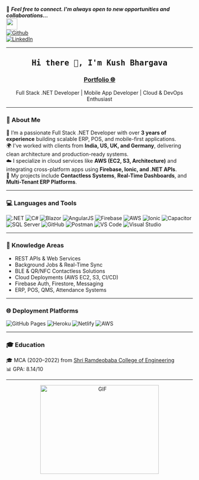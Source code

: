 📝 ***Feel free to connect. I'm always open to new opportunities and collaborations...***  
<img src="https://media.giphy.com/media/WUlplcMpOCEmTGBtBW/giphy.gif" width="30">  
[![Github](https://img.shields.io/github/followers/kush-coder?label=Follow%20Me&style=social)](https://github.com/kush-coder)  
[![LinkedIn](https://img.shields.io/badge/LinkedIn-0077B5?style=for-the-badge&logo=linkedin&logoColor=white)](https://www.linkedin.com/in/kush-bhargava-071901195)

---

<h2 align='center'><samp><strong>Hi there 👋, I'm Kush Bhargava</strong></samp></h2>
<h3 align='center'><strong><a href="https://www.linkedin.com/in/kush-bhargava-071901195" target="_blank">Portfolio 🌐</a></strong></h3>
<p align='center'>Full Stack .NET Developer | Mobile App Developer | Cloud & DevOps Enthusiast</p>

---

### 💬 About Me

🚀 I’m a passionate Full Stack .NET Developer with over **3 years of experience** building scalable ERP, POS, and mobile-first applications.  
🌍 I've worked with clients from **India, US, UK, and Germany**, delivering clean architecture and production-ready systems.  
☁️ I specialize in cloud services like **AWS (EC2, S3, Architecture)** and integrating cross-platform apps using **Firebase, Ionic, and .NET APIs**.  
📱 My projects include **Contactless Systems**, **Real-Time Dashboards**, and **Multi-Tenant ERP Platforms**.

---

### 💻 Languages and Tools

![.NET](https://img.shields.io/badge/-.NET-512BD4?style=flat&logo=dotnet&logoColor=white)
![C#](https://img.shields.io/badge/-C%23-239120?style=flat&logo=c-sharp&logoColor=white)
![Blazor](https://img.shields.io/badge/-Blazor-512BD4?style=flat&logo=blazor)
![AngularJS](https://img.shields.io/badge/-AngularJS-DD0031?style=flat&logo=angularjs&logoColor=white)
![Firebase](https://img.shields.io/badge/-Firebase-FFCA28?style=flat&logo=firebase&logoColor=white)
![AWS](https://img.shields.io/badge/-AWS-232F3E?style=flat&logo=amazon-aws)
![Ionic](https://img.shields.io/badge/-Ionic-3880FF?style=flat&logo=ionic&logoColor=white)
![Capacitor](https://img.shields.io/badge/-Capacitor-000000?style=flat&logo=capacitor&logoColor=white)
![SQL Server](https://img.shields.io/badge/-SQL%20Server-CC2927?style=flat&logo=microsoft-sql-server&logoColor=white)
![GitHub](https://img.shields.io/badge/-GitHub-181717?style=flat&logo=github)
![Postman](https://img.shields.io/badge/-Postman-FF6C37?style=flat&logo=postman&logoColor=white)
![VS Code](https://img.shields.io/badge/-VS%20Code-007ACC?style=flat&logo=visual-studio-code)
![Visual Studio](https://img.shields.io/badge/-Visual%20Studio-5C2D91?style=flat&logo=visual-studio&logoColor=white)

---

### 🧠 Knowledge Areas

- REST APIs & Web Services  
- Background Jobs & Real-Time Sync  
- BLE & QR/NFC Contactless Solutions  
- Cloud Deployments (AWS EC2, S3, CI/CD)  
- Firebase Auth, Firestore, Messaging  
- ERP, POS, QMS, Attendance Systems

---

### 🌐 Deployment Platforms

![GitHub Pages](https://img.shields.io/badge/-GitHub%20Pages-000000?style=flat&logo=github)
![Heroku](https://img.shields.io/badge/-Heroku-430098?style=flat&logo=heroku)
![Netlify](https://img.shields.io/badge/-Netlify-000000?style=flat&logo=netlify)
![AWS](https://img.shields.io/badge/-AWS-232F3E?style=flat&logo=amazon-aws)

---

### 🎓 Education

🎓 MCA (2020–2022) from [Shri Ramdeobaba College of Engineering](https://www.rknec.edu/)  
📊 GPA: 8.14/10

---

<p align="center">
  <img alt="GIF" width="320px" height="240px" src="https://miro.medium.com/max/875/1*Urc28sbnORGOW5oyohQ06g.gif" />
</p>

